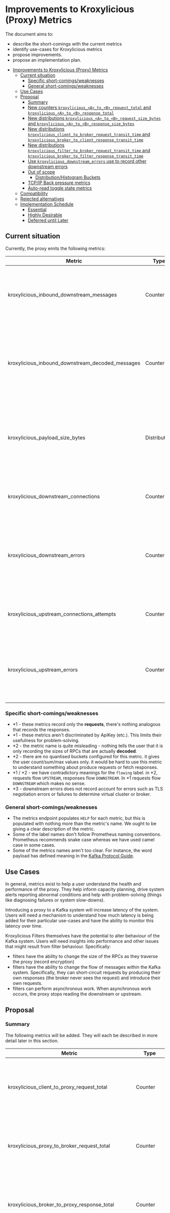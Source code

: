 <!-- This template is provided as an example with sections you may wish to comment on with respect to your proposal. Add or remove sections as required to best articulate the proposal. -->

# Improvements to Kroxylicious (Proxy) Metrics

The document aims to:

* describe the short-comings with the current metrics
* identify use-cases for Kroxylicious metrics
* propose improvements.
* propose an implementation plan.

<!-- TOC -->
* [Improvements to Kroxylicious (Proxy) Metrics](#improvements-to-kroxylicious-proxy-metrics)
  * [Current situation](#current-situation)
    * [Specific short-comings/weaknesses](#specific-short-comingsweaknesses)
    * [General short-comings/weaknesses](#general-short-comingsweaknesses)
  * [Use Cases](#use-cases)
  * [Proposal](#proposal)
    * [Summary](#summary)
    * [New counters `kroxylicious_<A>_to_<B>_request_total` and `kroxylicious_<A>_to_<B>_response_total`](#new-counters-kroxyliciousatobrequesttotal-and-kroxyliciousatobresponsetotal)
    * [New distributions `kroxylicious_<A>_to_<B>_request_size_bytes` and `kroxylicious_<A>_to_<B>_response_size_bytes`](#new-distributions-kroxyliciousatobrequestsizebytes-and-kroxyliciousatobresponsesizebytes)
    * [New distributions `kroxylicious_client_to_broker_request_transit_time` and `kroxylicious_broker_to_client_response_transit_time`](#new-distributions-kroxyliciousclienttobrokerrequesttransittime-and-kroxyliciousbrokertoclientresponsetransittime)
    * [New distributions `kroxylicious_filter_to_broker_request_transit_time` and `kroxylicious_broker_to_filter_response_transit_time`](#new-distributions-kroxyliciousfiltertobrokerrequesttransittime-and-kroxyliciousbrokertofilterresponsetransittime)
    * [Use `kroxylicious_downstream_errors` use to record other downstream errors](#use-kroxyliciousdownstreamerrors-use-to-record-other-downstream-errors)
    * [Out of scope](#out-of-scope)
      * [Distribution/Histogram Buckets](#distributionhistogram-buckets)
    * [TCP/IP Back pressure metrics](#tcpip-back-pressure-metrics)
    * [Auto-read toggle state metrics](#auto-read-toggle-state-metrics)
  * [Compatibility](#compatibility)
  * [Rejected alternatives](#rejected-alternatives)
  * [Implementation Schedule](#implementation-schedule)
    * [Essential](#essential)
    * [Highly Desirable](#highly-desirable)
    * [Deferred until Later](#deferred-until-later)
<!-- TOC -->

## Current situation

Currently, the proxy emits the following metrics:

| Metric                                           | Type         | Labels                                      | Description                                                                                                         |
|--------------------------------------------------|--------------|---------------------------------------------|---------------------------------------------------------------------------------------------------------------------|
| kroxylicious_inbound_downstream_messages         | Counter      | flowing, virtualCluster                     | Incremented by one every time every inbound RPC arriving _from the downstream only_. (*1)                           |
| kroxylicious_inbound_downstream_decoded_messages | Counter      | flowing, virtualCluster                     | Incremented by one every time every inbound RPC arriving _from the downstream that the proxy needs to decode_. (*1) |
| kroxylicious_payload_size_bytes                  | Distribution | flowing, virtualCluster, ApiKey, ApiVersion | Incremented with RPC's frame size for every _decoded_ RPC from either the _downstream or upstream_. (*2)            |
| kroxylicious_downstream_connections              | Counter      | flowing, virtualCluster                     | Incremented by one each time a connection arrives from the downstream                                               |
| kroxylicious_downstream_errors                   | Counter      | flowing, virtualCluster                     | Incremented by one each time a connection fails owning to a downstream error (dropped connection) (*3)              |
| kroxylicious_upstream_connections_attempts       | Counter      | flowing, virtualCluster                     | Incremented by one each time a connection attempt to made to the upstream.                                          |
| kroxylicious_upstream_errors                     | Counter      | flowing, virtualCluster                     | Incremented by one each time a connection attempt fails owning to a upstream error (tls negotiation etc)            |

### Specific short-comings/weaknesses

* *1 - these metrics record only the **requests**, there's nothing analogous that records the responses.
* *1 - these metrics aren't discriminated by ApiKey (etc.). This limits their usefulness for problem-solving.
* *2 - the metric name is quite misleading - nothing tells the user that it is only recording the sizes of RPCs that are actually **decoded**.
* *2 - there are no quantised buckets configured for this metric. it gives the user count/sum/max values only. it would be
  hard to use this metric to understand something about produce requests or fetch responses.
* *1 / *2 - we have contradictory meanings for the `flowing` label.  in *2, requests flow `UPSTREAM`, responses flow `DOWNSTREAM`.
  In *1 requests flow `DOWNSTREAM` which makes no sense.
* *3 - downstream errors does not record account for errors such as TLS negotiation errors or failures to determine virtual cluster or broker.  

### General short-comings/weaknesses

* The metrics endpoint populates `HELP` for each metric, but this is populated with nothing more than the metric's name.
  We ought to be giving a clear description of the metric.
* Some of the label names don't follow Prometheus naming conventions.  Prometheus recommends snake case whereas we have used camel case in some cases.
* Some of the metrics names aren't too clear.  For instance, the word payload has defined meaning in the [Kafka Protocol Guide](https://kafka.apache.org/protocol).

## Use Cases

In general, metrics exist to help a user understand the health and performance of the proxy. They help inform
capacity planning, drive system alerts reporting abnormal conditions and help with problem-solving (things like
diagnosing failures or system slow-downs).

Introducing a proxy to a Kafka system will increase latency of the system. Users will need a mechanism to understand how
much latency is being added for their particular use-cases and have the ability to monitor this latency over time.

Kroxylicious Filters themselves have the potential to alter behaviour of the Kafka system.  Users will need insights into
performance and other issues that might result from filter behaviour. Specifically:

* filters have the ability to change the size of the RPCs as they traverse the proxy (record encryption)
* filters have the ability to change the flow of messages within the Kafka system. Specifically, they can short-circuit
  requests by producing their own responses (the broker never sees the request) and introduce their own requests.
* filters can perform asynchronous work.  When asynchronous work occurs, the proxy stops reading the downstream or upstream.

## Proposal

### Summary

The following metrics will be added.  They will each be described in more detail later in this section.

| Metric                                              | Type         | Labels                                                      | Description                                                                                                                        |
|-----------------------------------------------------|--------------|-------------------------------------------------------------|------------------------------------------------------------------------------------------------------------------------------------|
| kroxylicious_client_to_proxy_request_total          | Counter      | virtual_cluster, node_id, api_key, api_version, decoded     | Incremented by one every time a **request** arrives at the proxy from the downstream (client).                                     |
| kroxylicious_proxy_to_broker_request_total          | Counter      | virtual_cluster, node_id, api_key, api_version, decoded     | Incremented by one every time a **request**† goes from the proxy to the upstream (broker).                                         |
| kroxylicious_broker_to_proxy_response_total         | Counter      | virtual_cluster, node_id, api_key, api_version, decoded     | Incremented by one every time a **response**† arrives at the proxy from the upstream (broker).                                     |
| kroxylicious_proxy_to_client_response_total         | Counter      | virtual_cluster, node_id, api_key, api_version, decoded     | Incremented by one every time a **response** goes from the proxy to the downstream (client).                                       |
|                                                     |              |                                                             |                                                                                                                                    |
| kroxylicious_client_to_proxy_request_size_bytes     | Distribution | virtual_cluster, node_id, api_key, api_version, decoded     | Records the message size of every **request** arriving from the downstream (client).                                               |
| kroxylicious_proxy_to_broker_request_size_bytes     | Distribution | virtual_cluster, node_id, api_key, api_version, decoded     | Records the message size of every **request**† leaving for the upstream (broker).                                                  |
| kroxylicious_broker_to_proxy_response_size_bytes    | Distribution | virtual_cluster, node_id, api_key, api_version, decoded     | Records the message size of every **response**† arriving from the upstream (broker).                                               |
| kroxylicious_proxy_to_client_response_size_bytes    | Distribution | virtual_cluster, node_id, api_key, api_version, decoded     | Records the message size of every **response** leaving for the downstream (client).                                                |
|                                                     |              |                                                             |                                                                                                                                    |
| kroxylicious_client_to_broker_request_transit_time  | Distribution | virtual_cluster, node_id, api_key, api_version, decoded     | Records the time taken for each **request** to transit the proxy                                                                   |
| kroxylicious_client_to_broker_response_transit_time | Distribution | virtual_cluster, node_id, api_key, api_version, decoded     | Records the time taken for each **response** to transit the proxy                                                                  |
|                                                     |              |                                                             |                                                                                                                                    |
| kroxylicious_filter_to_broker_request_total         | Counter      | virtual_cluster, node_id, api_key, api_version, filter_name | Incremented by one every time a **filter-initiated request** goes from the proxy to the upstream (broker).                         |
| kroxylicious_broker_to_filter_response_total        | Counter      | virtual_cluster, node_id, api_key, api_version, filter_name | Incremented by one every time a **response** for a **filter-initiated request** arrives at the proxy from the upstream (broker).   |
|                                                     |              |                                                             |                                                                                                                                    |
| kroxylicious_filter_to_broker_request_size_bytes    | Distribution | virtual_cluster, node_id, api_key, api_version, filter_name | Records the message size of every **filter-initiated request** goes from the proxy to the upstream (broker).                       |
| kroxylicious_broker_to_filter_response_size_bytes    | Distribution | virtual_cluster, node_id, api_key, api_version, filter_name | Records the message size of every **response** for a **filter-initiated request** arrives at the proxy from the upstream (broker). |
|                                                     |              |                                                             |                                                                                                                                    |
| kroxylicious_filter_to_broker_request_transit_time  | Distribution | virtual_cluster, node_id, api_key, api_version, filter_name | Records the time taken for each **filter-initiated request** to transit the proxy                                                  |
| kroxylicious_client_to_broker_response_transit_time | Distribution | virtual_cluster, node_id, api_key, api_version, filter_name | Records the time taken for each **response** for a **filter-initiated request** to transit the proxy                               |


The following metrics will have changes to their labels.

| Metric                                    | Type    | Labels                   | Deprecated Labels | Description                                                                         |
|-------------------------------------------|---------|--------------------------|-------------------|-------------------------------------------------------------------------------------|
| kroxylicious_downstream_connections_total | Counter | virtual_cluster, node_id | virtualCluster    | Incremented by one every time a request comes from/response goes to the downstream. |
| kroxylicious_downstream_error_total       | Counter | virtual_cluster, node_id | virtualCluster    | Incremented by one every time a request goes to/response comes from the upstream.   |
| kroxylicious_upstream_connections_total   | Counter | virtual_cluster, node_id | virtualCluster    | Incremented by one every time a request comes from/response goes to the downstream. |
| kroxylicious_upstream_error_total         | Counter | virtual_cluster, node_id | virtualCluster    | Records the time taken for the message to traverse the proxy                        |

The labels are defined as follows:

| Label           | Definition                                                                                                                                                                |
|-----------------|---------------------------------------------------------------------------------------------------------------------------------------------------------------------------|
| virtual_cluster | Name of virtual cluster.  Label omitted if the virtual cluster has not been established‡.                                                                                 |
| node_id         | Numeric node_id of the broker being communicated with. the value `bootstrap` is used for bootstrapping interactions. Label omitted if the node has not been established‡. |
| api_key         | API key of the kafka message e.g. PRODUCE                                                                                                                                 |                                                                                                                                               |
| api_version     | Numeric API version of the message.                                                                                                                                       |                                                                                                                                               |
| decoded         | Flag indicating if the proxy decoded the message or not (1 = decoded, 0 = not decoded)                                                                                    |                                                                                                                                               |
| filter_name     | Name of the filter that initiated the request                                                                                                                             |                                                                                                                                               |

The following metrics will be deprecated.

| Metric                                           |
|--------------------------------------------------|
| kroxylicious_inbound_downstream_messages         |
| kroxylicious_inbound_downstream_decoded_messages |
| kroxylicious_payload_size_bytes                  |

† Requests generated by Filter API's `sendRequest`, and their responses, are not accounted for by these metric

‡ This happens only in the case of connection to gateways using "SNI identifies broker" where the connection fails TLS negotiation or the SNI name is unrecognised.

### New counters `kroxylicious_<A>_to_<B>_request_total` and `kroxylicious_<A>_to_<B>_response_total`

Counts the number of request/responses flowing between point A and point B.

Use cases that were previously served by the deprecated metrics `kroxylicious_inbound_downstream_messages` and
`kroxylicious_inbound_downstream_decoded_messages` can now use these metric instead.

In the case where a filter **short-circuits** a request and provides its own response, `client_to_proxy_request_total` will tick
but `kroxylicious_proxy_to_broker_request_total` will not.

The `kroxylicious_filter_to_broker_request_total` and `kroxylicious_broker_to_filter_response_total` are used exclusively
for `FilerContext#sendRequest` interactions.  The `kroxylicious_proxy_to_broker_request_total` and
`kroxylicious_broker_to_proxy_response_total` do not tick for these use-cases.

### New distributions `kroxylicious_<A>_to_<B>_request_size_bytes` and `kroxylicious_<A>_to_<B>_response_size_bytes`

Records the sizes of request/responses flowing between point A and point B.

Use cases that were previously served by the deprecated metric `kroxylicious_payload_size_bytes` can now use this metric
instead. The new metric records the size of both **opaque** and **decoded** messages allowing the user to understand the
number of bytes traversing the proxy.

In the case where a filter causes a request (or response) to expand, this will be evident from the metrics. `kroxylicious_client_to_proxy_request_size_bytes`
will record the size when the request arrived and `kroxylicious_proxy_to_broker_request_size_bytes` will record its new
encoded size as it leaves.  The same thing will happen from responses.   This will allow the effect of adding filters
such as the Record Encryption (where produce request sizes will change) to be understood.

### New distributions `kroxylicious_client_to_broker_request_transit_time` and `kroxylicious_broker_to_client_response_transit_time`

These metric records the length of time a message (request or response) has taken to transit the proxy.

* The start time will be time the bytes containing the message arrived from the network (in the Netty handler, before any decoding).
* The end time will be the time that the network write at the proxy's opposite end completes (i.e. the Netty write promise completes)

The use cases supported by this metric are ones where you are interested in how much processing time it being incurred 
by the proxy decoding and encoding messages and any processing time incurred by the filter chain.

### New distributions `kroxylicious_filter_to_broker_request_transit_time` and `kroxylicious_broker_to_filter_response_transit_time`

These metrics work like `kroxylicious_client_to_broker_request_transit_time` and `kroxylicious_broker_to_client_response_transit_time`
but concerns filter-initiated requests and their responses.

For filter-initiated requests, the start time for a request will be time filter called `#sendRequest`. The end time
will be the time the network write at the proxy upstream completes.

For responses to filter-initiated requests, the start time is time the bytes containing the message arrived from the network.
The end time will be the time the response reaches the originating filter (i.e. the future completes).

### Use `kroxylicious_downstream_errors` use to record other downstream errors

Issues such as downstream TLS negotiating errors or failure to resolve virtual cluster result in the connection being
closed, however, there is no metric counting those errors. `kroxylicious_downstream_connections_attempts` and
`kroxylicious_downstream_errors` should be incremented for these case too.  `virtual_cluster` and `node_id` won't be known
so these labels should be omitted.

### Out of scope

#### Distribution/Histogram Buckets

Publication of a histograms is out of scope for this proposal.  This means that the distribution metrics will
emit `_sum`, `_count` and `_max` metrics from the Prometheus endpoint.  This is sufficient information to allow trends
to be observed and things like spikes will be apparent.  The user won't be able to use PromQL functions such as
[histogram_quantile](https://prometheus.io/docs/prometheus/latest/querying/functions/#histogram_quantile).

Future work will be required to allow the user to configure for which metrics histogram buckets should be gathered
and what the bucket sizes should be.  This needs to be done in a way to avoid problematic number of metrics.

### TCP/IP Back pressure metrics

We think that the proxy ought to have some metrics exposing Netty's `channelWritabilityChanged` (in other words, TCP/IP
back-pressure) so that a user can understand how long the proxy is awaiting for the upstream or downstream to be
ready to receive data.

We don't yet know exactly how this metric should look, so we choose to defer working on it for now.  This will be 
subject of a future proposal.

### Auto-read toggle state metrics

We think that the proxy ought to have some metrics exposing now long the reading or writing is blocked whilst the proxy
awaits for asynchronous work of Filters completes.  For instance, the record encryption, the proxy stops reading from
the downstream whilst a new DEK is created.

We don't yet know exactly how this metric should look, so we choose to defer working on it for now. This will be
subject of a future proposal.

## Compatibility

This proposal deprecates several metrics and the `virtualCluster` label.  These will be retained for several release before
being removed i.e. the project's normal deprecation practices will be followed.

## Rejected alternatives

* Message size inflation or deflation is mostly a concern for produce request filter and fetch response filters.  We could
  have metrics specifically targeted to measure the changes in sizeof those RPCs.  This proposal favours a uniform approach
  where we treat all API keys equally.
* Have a metric to time the passage of each message through each filter.  I think a courser grained metric `transit time`
  should be good enough.  If the user needs more details, I think that would become a use-case for tracing.

## Implementation Schedule

### Essential

Things we'll probably want in 0.13.0.

* Implement `kroxylicious_<A>_to_<B>_request_total` and `kroxylicious_<A>_to_<B>_response_total` (excluding the case where A or B is `filter`)
* Implement `kroxylicious_<A>_to_<B>_request_size_bytes` and `kroxylicious_<A>_to_<B>_response_size_bytes` (excluding the case where A or B is `filter`)
* Implement `kroxylicious_(down|up)stream_connections_attempts` and `kroxylicious_(down|up)stream_errors` changes
* Deprecate the indicated metrics
* Documentation for metrics

I think we can defer the filter metrics because we don't yet ship filters that rely on `#sendRequest` API.

### Highly Desirable

* Implement `kroxylicious_client_to_broker_request_transit_time` and `kroxylicious_broker_to_client_response_transit_time`

### Deferred until Later

* Ability to selectively enable histograms and configure buckets
* Implement `kroxylicious_filter_to_broker_request_(total|size_bytes)`
* Implement `kroxylicious_broker_to_filter_response_(total|size_bytes)`
